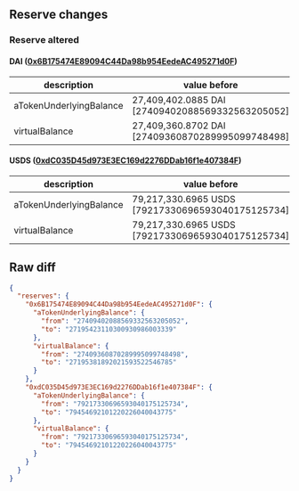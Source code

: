 ## Reserve changes

### Reserve altered

#### DAI ([0x6B175474E89094C44Da98b954EedeAC495271d0F](https://etherscan.io/address/0x6B175474E89094C44Da98b954EedeAC495271d0F))

| description | value before | value after |
| --- | --- | --- |
| aTokenUnderlyingBalance | 27,409,402.0885 DAI [27409402088569332563205052] | 27,195,423.1103 DAI [27195423110300930986003339] |
| virtualBalance | 27,409,360.8702 DAI [27409360870289995099748498] | 27,195,381.8920 DAI [27195381892021593522546785] |


#### USDS ([0xdC035D45d973E3EC169d2276DDab16f1e407384F](https://etherscan.io/address/0xdC035D45d973E3EC169d2276DDab16f1e407384F))

| description | value before | value after |
| --- | --- | --- |
| aTokenUnderlyingBalance | 79,217,330.6965 USDS [79217330696593040175125734] | 79,454,692.1012 USDS [79454692101220226040043775] |
| virtualBalance | 79,217,330.6965 USDS [79217330696593040175125734] | 79,454,692.1012 USDS [79454692101220226040043775] |


## Raw diff

```json
{
  "reserves": {
    "0x6B175474E89094C44Da98b954EedeAC495271d0F": {
      "aTokenUnderlyingBalance": {
        "from": "27409402088569332563205052",
        "to": "27195423110300930986003339"
      },
      "virtualBalance": {
        "from": "27409360870289995099748498",
        "to": "27195381892021593522546785"
      }
    },
    "0xdC035D45d973E3EC169d2276DDab16f1e407384F": {
      "aTokenUnderlyingBalance": {
        "from": "79217330696593040175125734",
        "to": "79454692101220226040043775"
      },
      "virtualBalance": {
        "from": "79217330696593040175125734",
        "to": "79454692101220226040043775"
      }
    }
  }
}
```